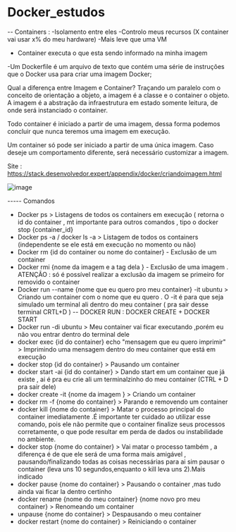 # Docker_estudos

-- Containers :
 -Isolamento entre eles
 -Controlo meus recursos (X container vai usar x% do meu hardware)
 -Mais leve que uma VM
- Container executa o que esta sendo informado na minha imagem 


-Um Dockerfile é um arquivo de texto que contém uma série de instruções que o Docker usa para criar uma imagem Docker;


Qual a diferença entre Imagem e Container?
Traçando um paralelo com o conceito de orientação a objeto, a imagem é a classe e o container o objeto. A imagem é a abstração da infraestrutura em estado somente leitura, de onde será instanciado o container.

Todo container é iniciado a partir de uma imagem, dessa forma podemos concluir que nunca teremos uma imagem em execução.

Um container só pode ser iniciado a partir de uma única imagem. Caso deseje um comportamento diferente, será necessário customizar a imagem.

Site : https://stack.desenvolvedor.expert/appendix/docker/criandoimagem.html




![image](https://github.com/KamillaLima/Docker_estudos/assets/102989894/9ca09784-5072-41ce-810d-43c3bf7a0beb)



 ----- Comandos 
 - Docker ps  > Listagens de todos os containers em execução ( retorna o id do container , mt importante para outros comandos , tipo o docker stop {container_id} 
 - Docker ps -a / docker ls -a  > Listagem de todos os containers (independente se ele está em execução no momento ou não)
 - Docker rm {id do container ou nome do container} - Exclusão de um container
 - Docker rmi {nome da imagem e a tag dela } - Exclusão de uma imagem . ATENÇÃO : só é possível realizar a exclusão da imagem se primeiro for removido o container
 - Docker run --name {nome que eu quero pro meu container}  -it ubuntu > Criando um container com o nome que eu quero . O -it é para que seja simulado um terminal ali dentro do meu container ( pra sair desse terminal CRTL+D )  -- DOCKER RUN : DOCKER CREATE + DOCKER START
 - Docker run -di ubuntu > Meu container vai ficar executando ,porém eu não vou entrar dentro do terminal dele
 - docker exec {id do container} echo "mensagem que eu quero imprimir" > Imprimindo uma mensagem dentro do meu container que está em execução
 - docker stop {id do container} > Pausando um container
 - docker start -ai {id do container}  > Dando start em um container que já existe , ai é pra eu crie ali um terminalzinho do meu container (CTRL + D pra sair dele)
 - docker create -it {nome da imagem } > Criando um container
 - docker rm -f {nome do container} > Parando e removendo um container
 - docker kill {nome do container} >  Matar o processo principal do container imediatamente .É importante ter cuidado ao utilizar esse comando, pois ele não permite que o container finalize seus processos corretamente, o que pode resultar em perda de dados ou instabilidade no ambiente.
 - docker stop {nome do container}  > Vai matar o processo também ,  a diferença é de que ele será de uma forma mais amigável , pausando/finalizando todas as coisas necessárias para ai sim pausar o container (leva uns 10 segundos,enquanto o kill leva uns 2).Mais indicado
 - docker pause {nome do container} > Pausando o container ,mas tudo ainda vai ficar la dentro certinho 
 - docker rename {nome do meu container} {nome novo pro meu container}  > Renomeando um container
 - unpause {nome do container} > Despausando o meu container
 - docker restart {nome do container} > Reiniciando o container
 
  


 
